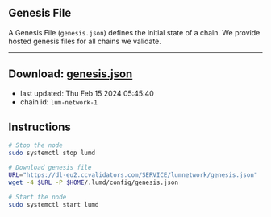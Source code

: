 ## Genesis File
A Genesis File (`genesis.json`) defines the initial state of a chain. We provide hosted genesis files for all chains we validate.

---
**Download: [genesis.json](https://dl-eu2.ccvalidators.com/SERVICE/lumnetwork/genesis.json)**
---

- last updated: Thu Feb 15 2024 05:45:40
- chain id: `lum-network-1`

## Instructions
```sh
# Stop the node
sudo systemctl stop lumd

# Download genesis file
URL="https://dl-eu2.ccvalidators.com/SERVICE/lumnetwork/genesis.json"
wget -4 $URL -P $HOME/.lumd/config/genesis.json

# Start the node
sudo systemctl start lumd
```
